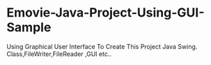 # Emovie-Java-Project-Using-GUI-Sample
Using Graphical User Interface To Create This Project Java Swing. Class,FileWriter,FileReader ,GUI etc..
